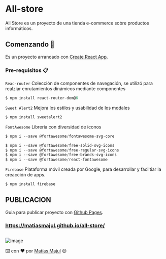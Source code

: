 # All-store

All Store es un proyecto de una tienda e-commerce sobre productos informáticos.

## Comenzando 🚀

Es un proyecto arrancado con [Create React App](https://github.com/facebook/create-react-app).

### Pre-requisitos 📋

```Reac-router```
 Colección de componentes de navegación, se utilizó para realziar enrutamientos dinámicos mediante componentes

 ```jsx
$ npm install react-router-dom@6
```

```Sweet Alert2```
 Mejora los estilos y usabilidad de los modales

 ```jsx
$ npm install sweetalert2
```

```FontAwesome```
 Libreria con diversidad de iconos

 ```jsx
 $ npm i --save @fortawesome/fontawesome-svg-core

 $ npm i --save @fortawesome/free-solid-svg-icons
 $ npm i --save @fortawesome/free-regular-svg-icons
 $ npm i --save @fortawesome/free-brands-svg-icons
 $ npm i --save @fortawesome/react-fontawesome
```

```Firebase```
Plataforma móvil creada por Google, para desarrollar y faciltiar la creacción de apps.

```jsx
$ npm install firebase
```

## PUBLICACION

Guia para publicar proyecto con [Github Pages](https://platzi.com/tutoriales/1548-react/4065-guia-para-usar-github-pages-en-tus-proyectos-de-reactjs/).

### https://matiasmajul.github.io/all-store/


##
![image](https://github.com/matiasmajul/all-store/blob/04198332b7082823beb5ff2b56ba9656746f559c/All-store.gif)

⌨️ con ❤️ por [Matías Majul](https://github.com/matiasmajul) 😊